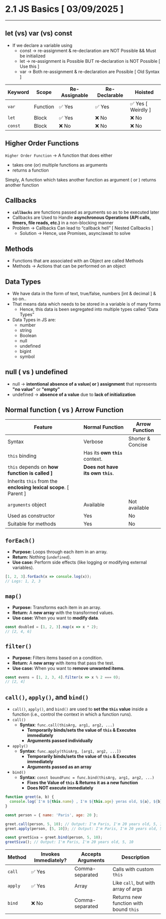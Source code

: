 # 2.1 JS Basics [ 03/09/2025 ]

---

## let (vs) var (vs) const

- If we declare a variable using
    - const → re-assignment & re-declaration are NOT Possible && Must be initialized
    - let → re-assignment is Possible BUT re-declaration is NOT Possible [ Use this ]
    - var → Both re-assignment & re-declaration are Possible [ Old Syntax ]

| Keyword | Scope | Re-Assignable | Re-Declarable | Hoisted |
| --- | --- | --- | --- | --- |
| `var` | Function | ✅ Yes | ✅ Yes | ✅ Yes [ Weirdly ] |
| `let` | Block | ✅ Yes | ❌ No | ❌ No |
| `const` | Block | ❌ No | ❌ No | ❌ No |

## Higher Order Functions

`Higher Order Function` → A function that does either

- takes one (or) multiple functions as arguments
- returns a function

Simply, A function which takes another function as argument ( or ) returns another function

## Callbacks

- **`callbacks`** are functions passed as arguments so as to be executed later
- Callbacks are Used to Handle **asynchronous Operations (API calls, timers, file reads, etc.)** in a non-blocking manner
- Problem → Callbacks Can lead to “callback hell” [ Nested Callbacks ]
    - Solution → Hence, use Promises, async/await to solve

## Methods

- Functions that are associated with an Object are called Methods
- Methods → Actions that can be performed on an object

## Data Types

- We have data in the form of text, true/false, numbers [int & decimal ] & so on..
- That means data which needs to be stored in a variable is of many forms
    - Hence, this data is been segregated into multiple types called “Data Types”
- Data Types in JS are:
    - number
    - string
    - Boolean
    - null
    - undefined
    - bigint
    - symbol

## null ( vs ) undefined

- null → **intentional absence of a value( or ) assignment** that represents **"no value"** or **"empty"**
- undefined → **absence of a value** due to **lack of initialization**

## Normal function ( vs ) Arrow Function

| Feature | Normal Function | Arrow Function |
| --- | --- | --- |
| Syntax | Verbose | Shorter & Concise |
| `this` binding | Has its **own `this`** context.
`this` depends on **how function is called ]** | **Does not have its own `this`**.
Inherits `this` from the **enclosing lexical scope**. [ Parent ] |
| `arguments` object | Available | Not available |
| Used as constructor | Yes | No |
| Suitable for methods | Yes | No |

## `forEach()`

- **Purpose:** Loops through each item in an array.
- **Return:** Nothing (`undefined`).
- **Use case:** Perform side effects (like logging or modifying external variables).

```jsx
[1, 2, 3].forEach(x => console.log(x));
// Logs: 1, 2, 3
```

## `map()`

- **Purpose:** Transforms each item in an array.
- **Return:** A **new array** with the transformed values.
- **Use case:** When you want to **modify data**.

```jsx
const doubled = [1, 2, 3].map(x => x * 2);
// [2, 4, 6]
```

## `filter()`

- **Purpose:** Filters items based on a condition.
- **Return:** A **new array** with items that pass the test.
- **Use case:** When you want to **remove unwanted items**.

```jsx
const evens = [1, 2, 3, 4].filter(x => x % 2 === 0);
// [2, 4]
```

## `call()`, `apply()`, and `bind()`

- `call()`, `apply()`, and `bind()` are used to **set the `this` value** inside a function (i.e., control the context in which a function runs).
- `call()`
    - **Syntax**: `func.call(thisArg, arg1, arg2, ...)`
        - **Temporarily binds/sets the value of `this` & Executes immediately**
        - **Arguments passed individually**
- `apply()`
    - **Syntax**: `func.apply(thisArg, [arg1, arg2, ...])`
        - **Temporarily binds/sets the value of `this` & Executes immediately**
        - **Arguments passed as an array**
- `bind()`
    - **Syntax**: `const boundFunc = func.bind(thisArg, arg1, arg2, ...)`
        - **Fixes the Value of `this` & Returns it as a new function**
        - **Does NOT execute immediately**

```jsx
function greet(a, b) {
  console.log(`I'm ${this.name} , I'm ${this.age} yeras old, ${a}, ${b}`);
}

const person = { name: 'Paris', age: 20 };

greet.call(person, 5, 10); // Output: I'm Paris, I'm 20 years old, 5, 10
greet.apply(person, [5, 10]); // Output: I'm Paris, I'm 20 years old, 5, 10

const greetSiva = greet.bind(person, 5, 10);
greetSiva(); // Output: I'm Paris, I'm 20 years old, 5, 10
```

| Method | Invokes Immediately? | Accepts Arguments | Description |
| --- | --- | --- | --- |
| `call` | ✅ Yes | Comma-separated | Calls with custom `this` |
| `apply` | ✅ Yes | Array | Like `call`, but with array of args |
| `bind` | ❌ No | Comma-separated | Returns new function with bound `this` |